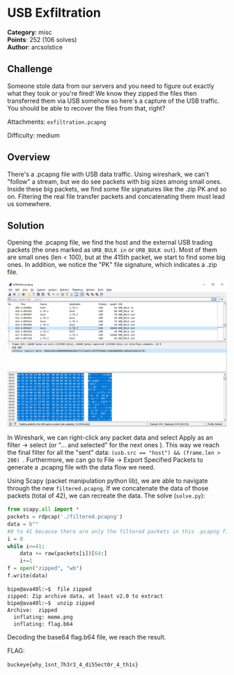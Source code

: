# USB Exfiltration

**Category**: misc \
**Points**: 252 (106 solves) \
**Author**: arcsolstice

## Challenge

Someone stole data from our servers and you need to figure out exactly what they took or you're fired! We know they zipped the files then transferred them via USB somehow so here's a capture of the USB traffic. You should be able to recover the files from that, right?

Attachments: ```exfiltration.pcapng```

Difficulty: medium

## Overview

There's a .pcapng file with USB data traffic. Using wireshark, we can't "follow" a stream, but we do see packets with big sizes among small ones. Inside these big packets, we find some file signatures like the .zip PK and so on. Filtering the real file transfer packets and concatenating them must lead us somewhere.

## Solution

Opening the .pcapng file, we find the host and the external USB trading packets (the ones marked as ```URB_BULK in``` or ```URB_BULK out```). Most of them are small ones (len < 100), but at the 415th packet, we start to find some big ones. In addition, we notice the "PK" file signature, which indicates a .zip file.

![datapacket.png](datapacket.png)

In Wireshark, we can right-click any packet data and select Apply as an filter -> select (or "... and selected" for the next ones ). This way we reach the final filter for all the "sent" data:  ```(usb.src == "host") && (frame.len > 200) ```. Furthermore, we can go to File -> Export Specified Packets to generate a .pcapng file with the data flow we need.

Using Scapy (packet manipulation python lib), we are able to navigate through the new ```filtered.pcapng```. If we concatenate the data of those packets (total of 42), we can recreate the data. The solve (```solve.py```):

```python
from scapy.all import *
packets = rdpcap('./filtered.pcapng')
data = b""
#0 to 41 because there are only the filtered packets in this .pcapng file
i = 0  
while i<=41:
	data += raw(packets[i])[64:]
	i+=1
f = open("zipped", "wb")
f.write(data)
```

```
bipe@ava40l:~$  file zipped
zipped: Zip archive data, at least v2.0 to extract
bipe@ava40l:~$  unzip zipped
Archive:  zipped
  inflating: meme.png
  inflating: flag.b64
```

Decoding the base64 flag.b64 file, we reach the result.

FLAG: 

```buckeye{why_1snt_7h3r3_4_di55ect0r_4_th1s}```
